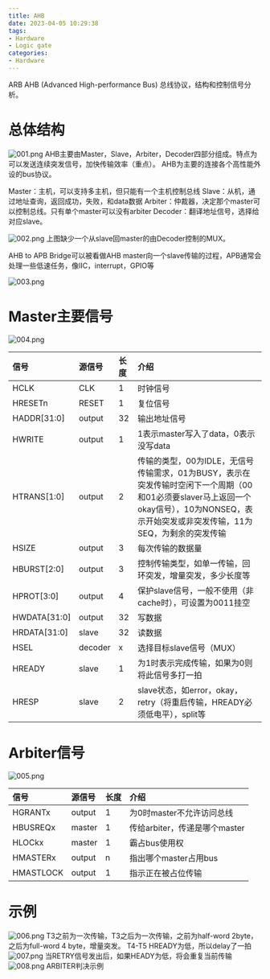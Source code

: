 ```yaml
---
title: AHB
date: 2023-04-05 10:29:38
tags: 
- Hardware
- Logic gate
categories: 
- Hardware
---
```


ARB AHB (Advanced High-performance Bus) 总线协议，结构和控制信号分析。

<!-- more -->

# 总体结构
![001.png](001.png)
AHB主要由Master，Slave，Arbiter，Decoder四部分组成。特点为可以发送连续突发信号，加快传输效率（重点）。
AHB为主要的连接各个高性能外设的bus协议。

Master：主机，可以支持多主机，但只能有一个主机控制总线
Slave：从机，通过地址查询，返回成功，失败，和data数据
Arbiter：仲裁器，决定那个master可以控制总线。只有单个master可以没有arbiter
Decoder：翻译地址信号，选择给对应slave。

![002.png](002.png)
上图缺少一个从slave回master的由Decoder控制的MUX。

AHB to APB Bridge可以被看做AHB master向一个slave传输的过程，APB通常会处理一些低速任务，像IIC，interrupt，GPIO等

![003.png](003.png)

# Master主要信号
![004.png](004.png)

|信号|源信号|长度|介绍|
|:----|:----|:----|:----|
|HCLK|CLK|1|时钟信号|
|HRESETn|RESET|1|复位信号|
|HADDR[31:0]|output|32|输出地址信号|
|HWRITE|output|1|1表示master写入了data，0表示没写data|
|HTRANS[1:0]|output|2|传输的类型，00为IDLE，无信号传输需求，01为BUSY，表示在突发传输时空闲下一个周期（00和01必须要slaver马上返回一个okay信号），10为NONSEQ，表示开始突发或非突发传输，11为SEQ，为剩余的突发传输|
|HSIZE|output|3|每次传输的数据量|
|HBURST[2:0]|output|3|控制传输类型，如单一传输，回环突发，增量突发，多少长度等|
|HPROT[3:0]|output|4|保护slave信号，一般不使用（非cache时），可设置为0011挂空|
|HWDATA[31:0]|output|32|写数据|
|HRDATA[31:0]|slave|32|读数据|
|HSEL|decoder|x|选择目标slave信号（MUX）|
|HREADY|slave|1|为1时表示完成传输，如果为0则将此信号多打一拍|
|HRESP|slave|2|slave状态，如error，okay，retry（将重启传输，HREADY必须低电平），split等|

# Arbiter信号
![005.png](005.png)

|信号|源信号|长度|介绍|
|:----|:----|:----|:----|
|HGRANTx|output|1|为0时master不允许访问总线|
|HBUSREQx|master|1|传给arbiter，传递是哪个master|
|HLOCkx|master|1|霸占bus使用权|
|HMASTERx|output|n|指出哪个master占用bus|
|HMASTLOCK|output|1|指示正在被占位传输|

# 示例
![006.png](006.png)
T3之前为一次传输，T3之后为一次传输，之前为half-word 2byte，之后为full-word 4 byte，增量突发。
T4-T5 HREADY为低，所以delay了一拍
![007.png](007.png)
当RETRY信号发出后，如果HEADY为低，将会重复当前传输
![008.png](008.png)
ARBITER判决示例